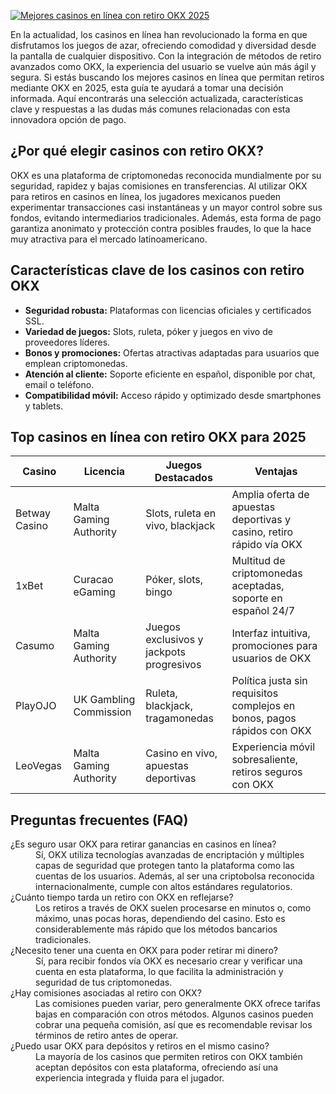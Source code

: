 [![Mejores casinos en línea con retiro OKX 2025](https://123-caf.pages.dev/gitsignup.png)](https://vrmoo.ru/Bt82HjjY)

<p>En la actualidad, los casinos en línea han revolucionado la forma en que disfrutamos los juegos de azar, ofreciendo comodidad y diversidad desde la pantalla de cualquier dispositivo. Con la integración de métodos de retiro avanzados como OKX, la experiencia del usuario se vuelve aún más ágil y segura. Si estás buscando los mejores casinos en línea que permitan retiros mediante OKX en 2025, esta guía te ayudará a tomar una decisión informada. Aquí encontrarás una selección actualizada, características clave y respuestas a las dudas más comunes relacionadas con esta innovadora opción de pago.</p>  <h2>¿Por qué elegir casinos con retiro OKX?</h2> <p>OKX es una plataforma de criptomonedas reconocida mundialmente por su seguridad, rapidez y bajas comisiones en transferencias. Al utilizar OKX para retiros en casinos en línea, los jugadores mexicanos pueden experimentar transacciones casi instantáneas y un mayor control sobre sus fondos, evitando intermediarios tradicionales. Además, esta forma de pago garantiza anonimato y protección contra posibles fraudes, lo que la hace muy atractiva para el mercado latinoamericano.</p>  <h2>Características clave de los casinos con retiro OKX</h2> <ul>   <li><strong>Seguridad robusta:</strong> Plataformas con licencias oficiales y certificados SSL.</li>   <li><strong>Variedad de juegos:</strong> Slots, ruleta, póker y juegos en vivo de proveedores líderes.</li>   <li><strong>Bonos y promociones:</strong> Ofertas atractivas adaptadas para usuarios que emplean criptomonedas.</li>   <li><strong>Atención al cliente:</strong> Soporte eficiente en español, disponible por chat, email o teléfono.</li>   <li><strong>Compatibilidad móvil:</strong> Acceso rápido y optimizado desde smartphones y tablets.</li> </ul>  <h2>Top casinos en línea con retiro OKX para 2025</h2> <table>   <thead>     <tr>       <th>Casino</th>       <th>Licencia</th>       <th>Juegos Destacados</th>       <th>Ventajas</th>     </tr>   </thead>   <tbody>     <tr>       <td>Betway Casino</td>       <td>Malta Gaming Authority</td>       <td>Slots, ruleta en vivo, blackjack</td>       <td>Amplia oferta de apuestas deportivas y casino, retiro rápido vía OKX</td>     </tr>     <tr>       <td>1xBet</td>       <td>Curacao eGaming</td>       <td>Póker, slots, bingo</td>       <td>Multitud de criptomonedas aceptadas, soporte en español 24/7</td>     </tr>     <tr>       <td>Casumo</td>       <td>Malta Gaming Authority</td>       <td>Juegos exclusivos y jackpots progresivos</td>       <td>Interfaz intuitiva, promociones para usuarios de OKX</td>     </tr>     <tr>       <td>PlayOJO</td>       <td>UK Gambling Commission</td>       <td>Ruleta, blackjack, tragamonedas</td>       <td>Política justa sin requisitos complejos en bonos, pagos rápidos con OKX</td>     </tr>     <tr>       <td>LeoVegas</td>       <td>Malta Gaming Authority</td>       <td>Casino en vivo, apuestas deportivas</td>       <td>Experiencia móvil sobresaliente, retiros seguros con OKX</td>     </tr>   </tbody> </table>  <h2>Preguntas frecuentes (FAQ)</h2> <dl>   <dt>¿Es seguro usar OKX para retirar ganancias en casinos en línea?</dt>   <dd>Sí, OKX utiliza tecnologías avanzadas de encriptación y múltiples capas de seguridad que protegen tanto la plataforma como las cuentas de los usuarios. Además, al ser una criptobolsa reconocida internacionalmente, cumple con altos estándares regulatorios.</dd>    <dt>¿Cuánto tiempo tarda un retiro con OKX en reflejarse?</dt>   <dd>Los retiros a través de OKX suelen procesarse en minutos o, como máximo, unas pocas horas, dependiendo del casino. Esto es considerablemente más rápido que los métodos bancarios tradicionales.</dd>    <dt>¿Necesito tener una cuenta en OKX para poder retirar mi dinero?</dt>   <dd>Sí, para recibir fondos vía OKX es necesario crear y verificar una cuenta en esta plataforma, lo que facilita la administración y seguridad de tus criptomonedas.</dd>    <dt>¿Hay comisiones asociadas al retiro con OKX?</dt>   <dd>Las comisiones pueden variar, pero generalmente OKX ofrece tarifas bajas en comparación con otros métodos. Algunos casinos pueden cobrar una pequeña comisión, así que es recomendable revisar los términos de retiro antes de operar.</dd>    <dt>¿Puedo usar OKX para depósitos y retiros en el mismo casino?</dt>   <dd>La mayoría de los casinos que permiten retiros con OKX también aceptan depósitos con esta plataforma, ofreciendo así una experiencia integrada y fluida para el jugador.</dd> </dl>